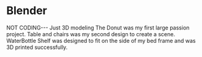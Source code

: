 # Blender
NOT CODING--- Just 3D modeling
The Donut was my first large passion project.
Table and chairs was my second design to create a scene.
WaterBottle Shelf was designed to fit on the side of my bed frame and was 3D printed successfully.

